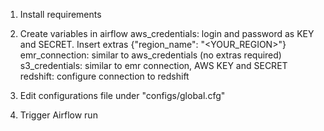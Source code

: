 1. Install requirements   
  
2. Create variables in airflow
	aws_credentials: login and password as KEY and SECRET. Insert extras {"region_name": "<YOUR_REGION>"}
	emr_connection: similar to aws_credentials (no extras required)
	s3_credentials: similar to emr connection, AWS KEY and SECRET
	redshift: configure connection to redshift

3. Edit configurations file under "configs/global.cfg" 

4. Trigger Airflow run 

